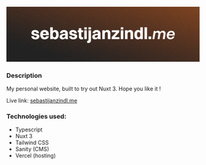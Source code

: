 [![Repository Image](./.github/readme-header.png)](https://sebastijanzindl.me)

### Description

My personal website, built to try out Nuxt 3. Hope you like it !

Live link: [sebastijanzindl.me](https://sebastijanzindl.me)

### Technologies used:

-   Typescript
-   Nuxt 3
-   Tailwind CSS
-   Sanity (CMS)
-   Vercel (hosting)
